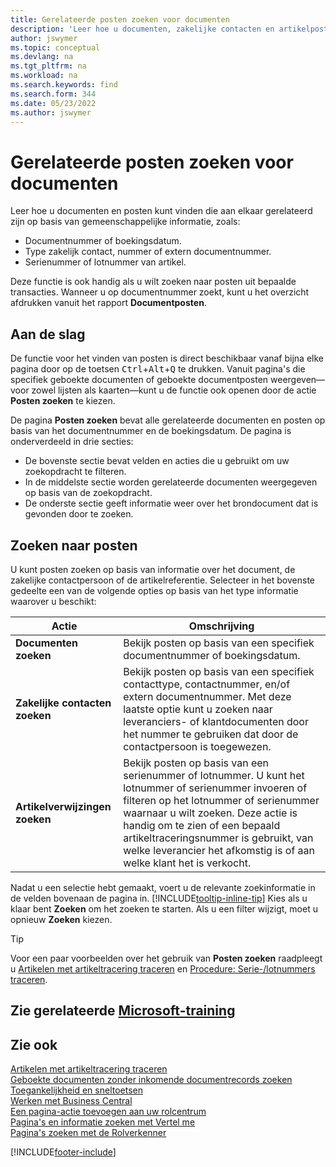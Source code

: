 ```yaml
---
title: Gerelateerde posten zoeken voor documenten
description: 'Leer hoe u documenten, zakelijke contacten en artikelposten kunt vinden die aan elkaar gerelateerd zijn.'
author: jswymer
ms.topic: conceptual
ms.devlang: na
ms.tgt_pltfrm: na
ms.workload: na
ms.search.keywords: find
ms.search.form: 344
ms.date: 05/23/2022
ms.author: jswymer
---
```

# <a name="finding-related-entries-for-documents"></a><a name="finding-related-entries-for-documents"></a>Gerelateerde posten zoeken voor documenten

Leer hoe u documenten en posten kunt vinden die aan elkaar gerelateerd zijn op basis van gemeenschappelijke informatie, zoals:

- Documentnummer of boekingsdatum.
- Type zakelijk contact, nummer of extern documentnummer.
- Serienummer of lotnummer van artikel.

Deze functie is ook handig als u wilt zoeken naar posten uit bepaalde transacties. Wanneer u op documentnummer zoekt, kunt u het overzicht afdrukken vanuit het rapport **Documentposten**.

## <a name="get-started"></a><a name="get-started"></a>Aan de slag

De functie voor het vinden van posten is direct beschikbaar vanaf bijna elke pagina door op de toetsen <kbd>Ctrl</kbd>+<kbd>Alt</kbd>+<kbd>Q</kbd> te drukken. Vanuit pagina's die specifiek geboekte documenten of geboekte documentposten weergeven&mdash;voor zowel lijsten als kaarten&mdash;kunt u de functie ook openen door de actie **Posten zoeken** te kiezen.

De pagina **Posten zoeken** bevat alle gerelateerde documenten en posten op basis van het documentnummer en de boekingsdatum. De pagina is onderverdeeld in drie secties:

- De bovenste sectie bevat velden en acties die u gebruikt om uw zoekopdracht te filteren.
- In de middelste sectie worden gerelateerde documenten weergegeven op basis van de zoekopdracht.
- De onderste sectie geeft informatie weer over het brondocument dat is gevonden door te zoeken.

## <a name="search-for-entries"></a><a name="search-for-entries"></a>Zoeken naar posten

U kunt posten zoeken op basis van informatie over het document, de zakelijke contactpersoon of de artikelreferentie. Selecteer in het bovenste gedeelte een van de volgende opties op basis van het type informatie waarover u beschikt:

|Actie|Omschrijving|
|------|-----------|
| **Documenten zoeken** | Bekijk posten op basis van een specifiek documentnummer of boekingsdatum. |
| **Zakelijke contacten zoeken** | Bekijk posten op basis van een specifiek contacttype, contactnummer, en/of extern documentnummer. Met deze laatste optie kunt u zoeken naar leveranciers- of klantdocumenten door het nummer te gebruiken dat door de contactpersoon is toegewezen. |
| **Artikelverwijzingen zoeken** | Bekijk posten op basis van een serienummer of lotnummer. U kunt het lotnummer of serienummer invoeren of filteren op het lotnummer of serienummer waarnaar u wilt zoeken. Deze actie is handig om te zien of een bepaald artikeltraceringsnummer is gebruikt, van welke leverancier het afkomstig is of aan welke klant het is verkocht. |

Nadat u een selectie hebt gemaakt, voert u de relevante zoekinformatie in de velden bovenaan de pagina in. [!INCLUDE[tooltip-inline-tip](includes/tooltip-inline-tip_md.md)] Kies als u klaar bent **Zoeken** om het zoeken te starten. Als u een filter wijzigt, moet u opnieuw **Zoeken** kiezen.

> [!TIP]
> Voor een paar voorbeelden over het gebruik van **Posten zoeken** raadpleegt u [Artikelen met artikeltracering traceren](inventory-how-to-trace-item-tracked-items.md) en [Procedure: Serie-/lotnummers traceren](walkthrough-tracing-serial-lot-numbers.md).

## <a name="see-related-microsoft-training"></a><a name="see-related-microsoft-training"></a>Zie gerelateerde [Microsoft-training](/training/modules/user-interface-dynamics-365-business-central/index)

## <a name="see-also"></a><a name="see-also"></a>Zie ook

[Artikelen met artikeltracering traceren](inventory-how-to-trace-item-tracked-items.md)  
[Geboekte documenten zonder inkomende documentrecords zoeken](across-how-find-posted-documents-without-income-document-records.md)  
[Toegankelijkheid en sneltoetsen](ui-accessibility.md)  
[Werken met Business Central](ui-work-product.md)  
[Een pagina-actie toevoegen aan uw rolcentrum](ui-bookmarks.md)  
[Pagina's en informatie zoeken met Vertel me](ui-search.md)  
[Pagina's zoeken met de Rolverkenner](ui-role-explorer.md)  

[!INCLUDE[footer-include](includes/footer-banner.md)]
